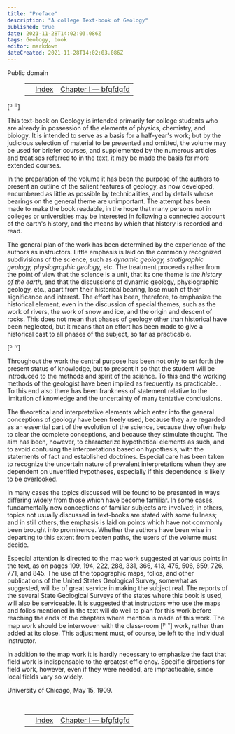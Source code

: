 ```yaml
---
title: "Preface"
description: "A college Text-book of Geology"
published: true
date: 2021-11-28T14:02:03.086Z
tags: Geology, book
editor: markdown
dateCreated: 2021-11-28T14:02:03.086Z
---
```


<p class="v-card v-sheet theme--light grey lighten-3 px-2">Public domain</p>

<figure class="table chapter-navigator">
  <table>
    <tbody>
      <tr>
        <td>
        </td>
        <td>
        <a href="/en/book/Thomas_C_Chamberlin_and_Rollin_D_Salisbury/A_College_Textbook_of_Geology#index">
          <span class="mdi mdi-book-open-variant"></span><span class="pl-2">Index</span>
        </a>
        </td>
        <td>
        <a href="/en/book/Thomas_C_Chamberlin_and_Rollin_D_Salisbury/A_College_Textbook_of_Geology/2">
          <span class="pr-2">Chapter I — bfgfdgfd</span><span class="mdi mdi-arrow-right-drop-circle"></span>
        </a>
        </td>
      </tr>
    </tbody>
  </table>
</figure>

<span id="piii">[<sup><small>p. iii</small></sup>]</span>

This text-book on Geology is intended primarily for college students who are already in possession of the elements of physics, chemistry, and biology. It is intended to serve as a basis for a half-year's work; but by the judicious selection of material to be presented and omitted, the volume may be used for briefer courses, and supplemented by the numerous articles and treatises referred to in the text, it may be made the basis for more extended courses.

In the preparation of the volume it has been the purpose of the authors to present an outline of the salient features of geology, as now developed, encumbered as little as possible by technicalities, and by details whose bearings on the general theme are unimportant. The attempt has been made to make the book readable, in the hope that many persons not in colleges or universities may be interested in following a connected account of the earth's history, and the means by which that history is recorded and read.

The general plan of the work has been determined by the experience of the authors as instructors. Little emphasis is laid on the commonly recognized subdivisions of the science, such as _dynamic geology, stratigraphic geology, physiographic geology,_ etc. The treatment proceeds rather from the point of view that the science is a unit, that its one theme is _the history of the earth,_ and that the discussions of dynamic geology, physiographic geology, etc., apart from their historical bearing, lose much of their significance and interest. The effort has been, therefore, to emphasize the historical element, even in the discussion of special themes, such as the work of rivers, the work of snow and ice, and the origin and descent of rocks. This does not mean that phases of geology other than historical have been neglected, but it means that an effort has been made to give a historical cast to all phases of the subject, so far as practicable.

<span id="piv">[<sup><small>p. iv</small></sup>]</span>

Throughout the work the central purpose has been not only to set forth the present status of knowledge, but to present it so that the student will be introduced to the methods and spirit of the science. To this end the working methods of the geologist have been implied as frequently as practicable. . To this end also there has been frankness of statement relative to the limitation of knowledge and the uncertainty of many tentative conclusions.

The theoretical and interpretative elements which enter into the general conceptions of geology have been freely used, because they a,re regarded as an essential part of the evolution of the science, because they often help to clear the complete conceptions, and because they stimulate thought. The aim has been, however, to characterize hypothetical elements as such, and to avoid confusing the interpretations based on hypothesis, with the statements of fact and established doctrines. Especial care has been taken to recognize the uncertain nature of prevalent interpretations when they are dependent on unverified hypotheses, especially if this dependence is likely to be overlooked.

In many cases the topics discussed will be found to be presented in ways differing widely from those which have become familiar. In some cases, fundamentally new conceptions of familiar subjects are involved; in others, topics not usually discussed in text-books are stated with some fullness; and in still others, the emphasis is laid on points which have not commonly been brought into prominence. Whether the authors have been wise in departing to this extent from beaten paths, the users of the volume must decide.

Especial attention is directed to the map work suggested at various points in the text, as on pages 109, 194, 222, 288, 331, 366, 413, 475, 506, 659, 726, 771, and 845. The use of the topographic maps, folios, and other publications of the United States Geological Survey, somewhat as suggested, will be of great service in making the subject real. The reports of the several State Geological Surveys of the states where this book is used, will also be serviceable. It is suggested that instructors who use the maps and folios mentioned in the text will do well to plan for this work before reaching the ends of the chapters where mention is made of this work. The map work should be interwoven with the class-room <span id="pv">[<sup><small>p. v</small></sup>]</span> work, rather than added at its close. This adjustment must, of course, be left to the individual instructor.

In addition to the map work it is hardly necessary to emphasize the fact that field work is indispensable to the greatest efficiency. Specific directions for field work, however, even if they were needed, are impracticable, since local fields vary so widely.

University of Chicago, May 15, 1909.

<br>

<figure class="table chapter-navigator">
  <table>
    <tbody>
      <tr>
        <td>
        </td>
        <td>
        <a href="/en/book/Thomas_C_Chamberlin_and_Rollin_D_Salisbury/A_College_Textbook_of_Geology#index">
          <span class="mdi mdi-book-open-variant"></span><span class="pl-2">Index</span>
        </a>
        </td>
        <td>
        <a href="/en/book/Thomas_C_Chamberlin_and_Rollin_D_Salisbury/A_College_Textbook_of_Geology/2">
          <span class="pr-2">Chapter I — bfgfdgfd</span><span class="mdi mdi-arrow-right-drop-circle"></span>
        </a>
        </td>
      </tr>
    </tbody>
  </table>
</figure>